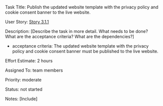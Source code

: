 Task Title: Publish the updated website template with the privacy policy and cookie consent banner to the live website.

User Story: [Story 3.1.1](../../stories/story_3.1.1.md)

Description: [Describe the task in more detail. What needs to be done? What are the acceptance criteria? What are the dependencies?]
* acceptance criteria: The updated website template with the privacy policy and cookie consent banner must be published to the live website.

Effort Estimate: 2 hours

Assigned To: team members

Priority: moderate

Status: not started

Notes: [Include]